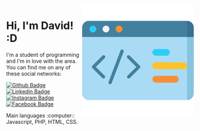 <img src="https://github.com/2dsant/2dsant/blob/main/img/code.svg" min-width="400px" max-width="300px" width="300px" align="right" alt="Computador iuriCode">

# Hi, I'm David! :D

<p align="left">
I'm a student of programming and I'm in love with the area. <br>
You can find me on any of these social networks:
</p>

[![Github Badge](https://img.shields.io/badge/-Github-000?style=flat-square&logo=Github&logoColor=white&link=https://https://github.com/2dsant)](https://https://github.com/2dsant)
[![Linkedin Badge](https://img.shields.io/badge/-LinkedIn-blue?style=flat-square&logo=Linkedin&logoColor=white&link=https://br.linkedin.com/in/2dsant)](https://br.linkedin.com/in/2dsant)
[![Instagram Badge](https://img.shields.io/badge/-Instagram-DF0174?style=flat-square&labelColor=DF0174&logo=instagram&logoColor=white&link=https://www.instagram.com/_heydav/?hl=pt-br)](https://www.instagram.com/_heydav/?hl=pt-br)
[![Facebook Badge](https://img.shields.io/badge/-Facebook-3b5998?style=flat-square&labelColor=3b5998&logo=facebook&logoColor=white&link=https://www.facebook.com/2dsant/)](https://www.facebook.com/2dsant)

<p>
Main languages :computer:: Javascript, PHP, HTML, CSS.
 </p>
